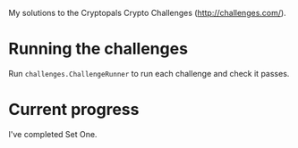 My solutions to the Cryptopals Crypto Challenges (http://challenges.com/).

# Running the challenges

Run `challenges.ChallengeRunner` to run each challenge and check it passes.

# Current progress

I've completed Set One.
